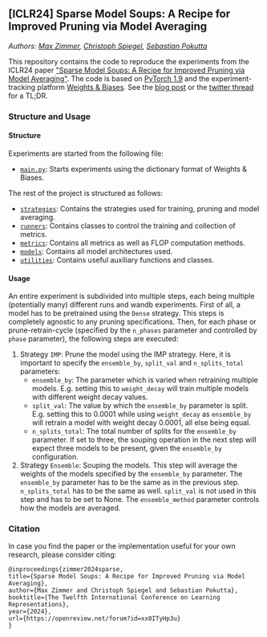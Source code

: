 ## [ICLR24] Sparse Model Soups: A Recipe for Improved Pruning via Model Averaging

*Authors: [Max Zimmer](https://maxzimmer.org/), [Christoph Spiegel](http://www.christophspiegel.berlin/), [Sebastian Pokutta](http://www.pokutta.com/)*

This repository contains the code to reproduce the experiments from the ICLR24 paper ["Sparse Model Soups: A Recipe for Improved Pruning via Model Averaging"](https://arxiv.org/abs/2306.16788).
The code is based on [PyTorch 1.9](https://pytorch.org/) and the experiment-tracking platform [Weights & Biases](https://wandb.ai). See the [blog post](https://www.pokutta.com/blog/research/2023/08/05/abstract-SMS.html) or the [twitter thread](https://x.com/maxzimmerberlin/status/1787052536442077479) for a TL;DR.

### Structure and Usage
#### Structure
Experiments are started from the following file:

- [`main.py`](main.py): Starts experiments using the dictionary format of Weights & Biases.

The rest of the project is structured as follows:

- [`strategies`](strategies): Contains the strategies used for training, pruning and model averaging.
- [`runners`](runners): Contains classes to control the training and collection of metrics.
- [`metrics`](metrics): Contains all metrics as well as FLOP computation methods.
- [`models`](models): Contains all model architectures used.
- [`utilities`](models): Contains useful auxiliary functions and classes.

#### Usage
An entire experiment is subdivided into multiple steps, each being multiple (potentially many) different runs and wandb experiments. First of all, a model has to be pretrained using the `Dense` strategy. This steps is completely agnostic to any pruning specifications. Then, for each phase or prune-retrain-cycle (specified by the `n_phases` parameter and controlled by `phase` parameter), the following steps are executed:
1. Strategy `IMP`: Prune the model using the IMP strategy. Here, it is important to specify the `ensemble_by`, `split_val` and `n_splits_total` parameters:
   - `ensemble_by`: The parameter which is varied when retraining multiple models. E.g. setting this to `weight_decay` will train multiple models with different weight decay values.
   - `split_val`: The value by which the `ensemble_by` parameter is split. E.g. setting this to 0.0001 while using `weight_decay` as `ensemble_by` will retrain a model with weight decay 0.0001, all else being equal.
   - `n_splits_total`: The total number of splits for the `ensemble_by` parameter. If set to three, the souping operation in the next step will expect three models to be present, given the `ensemble_by` configuration.
2. Strategy `Ensemble`: Souping the models. This step will average the weights of the models specified by the `ensemble_by` parameter. The `ensemble_by` parameter has to be the same as in the previous step. `n_splits_total` has to be the same as well. `split_val` is not used in this step and has to be set to None. The `ensemble_method` parameter controls how the models are averaged.

### Citation

In case you find the paper or the implementation useful for your own research, please consider citing:

```
@inproceedings{zimmer2024sparse,
title={Sparse Model Soups: A Recipe for Improved Pruning via Model Averaging},
author={Max Zimmer and Christoph Spiegel and Sebastian Pokutta},
booktitle={The Twelfth International Conference on Learning Representations},
year={2024},
url={https://openreview.net/forum?id=xx0ITyHp3u}
}
```
